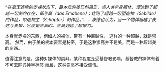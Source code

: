 *“在毫无遮掩的赤裸状态下，最本质的美已然遁形，当人类赤身裸体，便达到了超越一切美的存在，即崇高（das Erhabene）；达到了超越一切塑造物（Gebilde）的作品，即造物主（Schöpfer）的作品。”... ...康德也认为，当一个物体超越了表达与表象，它便是崇高的。崇高超越了想象力。*

本身就赤裸的东西，例如人的裸体，带有一种超越性，
这样的一种超越，就是崇高。
然而，由于美的根本要素是秘密，于是这种崇高并不是美，而是一种超越美的东西。

值得注意的是，这种对裸体的崇拜，某种程度是受基督教影响。基督教的裸体有着不可去除的神学标签
而且，这种崇高不接受调情。